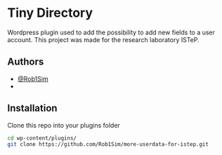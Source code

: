 
# Tiny Directory

Wordpress plugin used to add the possibility to add new fields to a user account. This project was made for the research laboratory ISTeP.

## Authors

- [@Rob1Sim](https://github.com/Rob1Sim)
- 



## Installation

Clone this repo into your plugins folder

```bash
cd wp-content/plugins/
git clone https://github.com/Rob1Sim/more-userdata-for-istep.git
```
    

